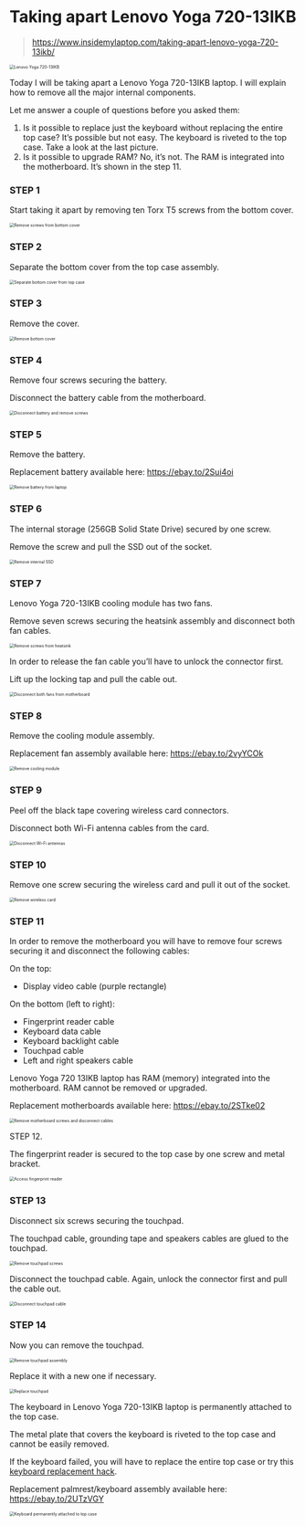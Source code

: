 # Taking apart Lenovo Yoga 720-13IKB

> https://www.insidemylaptop.com/taking-apart-lenovo-yoga-720-13ikb/

<img src="https://cdn.jsdelivr.net/gh/Shadowalker1995/images/2020/Lenovo-YOGA-720-13IKB-1-1024x768.jpg" alt="Lenovo Yoga 720-13IKB" style="zoom:50%;" />

Today I will be taking apart a Lenovo Yoga 720-13IKB laptop. I will explain how to remove all the major internal components.

Let me answer a couple of questions before you asked them:

1. Is it possible to replace just the keyboard without replacing the entire top case? It’s possible but not easy. The keyboard is riveted to the top case. Take a look at the last picture.
2. Is it possible to upgrade RAM? No, it’s not. The RAM is integrated into the motherboard. It’s shown in the step 11.

### STEP 1

Start taking it apart by removing ten Torx T5 screws from the bottom cover.

<img src="https://cdn.jsdelivr.net/gh/Shadowalker1995/images/2020/Lenovo-YOGA-720-13IKB-2-1024x768.jpg" alt="Remove screws from bottom cover" style="zoom:50%;" />

### STEP 2

Separate the bottom cover from the top case assembly.

<img src="https://cdn.jsdelivr.net/gh/Shadowalker1995/images/2020/Lenovo-YOGA-720-13IKB-3-1024x768.jpg" alt="Separate bottom cover from top case" style="zoom:50%;" />

### STEP 3

Remove the cover.

<img src="https://www.insidemylaptop.com/wp-content/uploads/2018/03/Lenovo-YOGA-720-13IKB-4-1024x768.jpg" alt="Remove bottom cover" style="zoom:50%;" />

### STEP 4

Remove four screws securing the battery.

Disconnect the battery cable from the motherboard.

<img src="https://cdn.jsdelivr.net/gh/Shadowalker1995/images/2020/Lenovo-YOGA-720-13IKB-5-1024x768.jpg" alt="Disconnect battery and remove screws" style="zoom:50%;" />

### STEP 5

Remove the battery.

Replacement battery available here: https://ebay.to/2Sui4oi

<img src="https://cdn.jsdelivr.net/gh/Shadowalker1995/images/2020/Lenovo-YOGA-720-13IKB-6-1024x768.jpg" alt="Remove battery from laptop" style="zoom:50%;" />

### STEP 6

The internal storage (256GB Solid State Drive) secured by one screw.

Remove the screw and pull the SSD out of the socket.

<img src="https://cdn.jsdelivr.net/gh/Shadowalker1995/images/2020/Lenovo-YOGA-720-13IKB-7-1024x768.jpg" alt="Remove internal SSD" style="zoom:50%;" />

### STEP 7

Lenovo Yoga 720-13IKB cooling module has two fans.

Remove seven screws securing the heatsink assembly and disconnect both fan cables.

<img src="https://cdn.jsdelivr.net/gh/Shadowalker1995/images/2020/Lenovo-YOGA-720-13IKB-8-1024x768.jpg" alt="Remove screws from heatsink" style="zoom:50%;" />

In order to release the fan cable you’ll have to unlock the connector first.

Lift up the locking tap and pull the cable out.

<img src="https://cdn.jsdelivr.net/gh/Shadowalker1995/images/2020/Lenovo-YOGA-720-13IKB-9-1024x768.jpg" alt="Disconnect both fans from motherboard" style="zoom:50%;" />

### STEP 8

Remove the cooling module assembly.

Replacement fan assembly available here: https://ebay.to/2vyYCOk

<img src="https://cdn.jsdelivr.net/gh/Shadowalker1995/images/2020/Lenovo-YOGA-720-13IKB-10-1024x768.jpg" alt="Remove cooling module" style="zoom:50%;" />

### STEP 9

Peel off the black tape covering wireless card connectors.

Disconnect both Wi-Fi antenna cables from the card.

<img src="https://cdn.jsdelivr.net/gh/Shadowalker1995/images/2020/Lenovo-YOGA-720-13IKB-11-1024x768.jpg" alt="Disconnect Wi-Fi antennas" style="zoom:50%;" />

### STEP 10

Remove one screw securing the wireless card and pull it out of the socket.

<img src="https://cdn.jsdelivr.net/gh/Shadowalker1995/images/2020/Lenovo-YOGA-720-13IKB-12-1024x768.jpg" alt="Remove wireless card" style="zoom:50%;" />

### STEP 11

In order to remove the motherboard you will have to remove four screws securing it and disconnect the following cables:

On the top:

- Display video cable (purple rectangle)

On the bottom (left to right):

- Fingerprint reader cable
- Keyboard data cable
- Keyboard backlight cable
- Touchpad cable
- Left and right speakers cable

Lenovo Yoga 720 13IKB laptop has RAM (memory) integrated into the motherboard. RAM cannot be removed or upgraded.

Replacement motherboards available here: https://ebay.to/2STke02

<img src="https://cdn.jsdelivr.net/gh/Shadowalker1995/images/2020/Lenovo-YOGA-720-13IKB-13-1024x768.jpg" alt="Remove motherboard screws and disconnect cables" style="zoom:50%;" />

STEP 12.

The fingerprint reader is secured to the top case by one screw and metal bracket.

<img src="https://www.insidemylaptop.com/wp-content/uploads/2018/03/Lenovo-YOGA-720-13IKB-14-1024x768.jpg" alt="Access fingerprint reader" style="zoom:50%;" />

### STEP 13

Disconnect six screws securing the touchpad.

The touchpad cable, grounding tape and speakers cables are glued to the touchpad.

<img src="https://cdn.jsdelivr.net/gh/Shadowalker1995/images/2020/Lenovo-YOGA-720-13IKB-15-1024x768.jpg" alt="Remove touchpad screws" style="zoom:50%;" />

Disconnect the touchpad cable. Again, unlock the connector first and pull the cable out.

<img src="https://cdn.jsdelivr.net/gh/Shadowalker1995/images/2020/Lenovo-YOGA-720-13IKB-16-1024x768.jpg" alt="Disconnect touchpad cable" style="zoom:50%;" />

### STEP 14

Now you can remove the touchpad.

<img src="https://cdn.jsdelivr.net/gh/Shadowalker1995/images/2020/Lenovo-YOGA-720-13IKB-17-1024x768.jpg" alt="Remove touchpad assembly" style="zoom:50%;" />

Replace it with a new one if necessary.

<img src="https://cdn.jsdelivr.net/gh/Shadowalker1995/images/2020/Lenovo-YOGA-720-13IKB-18-1024x768.jpg" alt="Replace touchpad" style="zoom:50%;" />

The keyboard in Lenovo Yoga 720-13IKB laptop is permanently attached to the top case.

The metal plate that covers the keyboard is riveted to the top case and cannot be easily removed.

If the keyboard failed, you will have to replace the entire top case or try this [keyboard replacement hack](https://www.insidemylaptop.com/replacing-only-keyboard-without-full-top-case/).

Replacement palmrest/keyboard assembly available here: https://ebay.to/2UTzVGY

<img src="https://cdn.jsdelivr.net/gh/Shadowalker1995/images/2020/Lenovo-720-13IKB-top-case-1024x768.jpg" alt="Keyboard permanently attached to top case" style="zoom:50%;" />